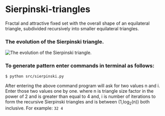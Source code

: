 # Sierpinski-triangles
 Fractal and attractive fixed set with the overall shape of an equilateral triangle, subdivided recursively into smaller equilateral triangles.
### The evolution of the Sierpinski triangle.
![The evolution of the Sierpinski triangle.](https://upload.wikimedia.org/wikipedia/commons/0/05/Sierpinski_triangle_evolution.svg)

### To generate pattern enter commands in terminal as follows:
```
$ python src/sierpinski.py
```
After entering the above command program will ask for two values n and i. Enter those two values one by one.
where n is triangle size factor in the power of 2 and is greater than equal to 4 and,
      i is number of iterations to form the recursive Sierpinski triangles and is between (1,log<sub>2</sub>(n)) both                 inclusive.
For example:
      ```
      32
      4
      ```

